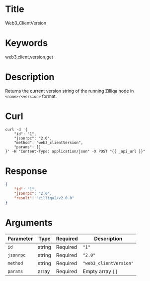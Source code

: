 # Title

Web3_ClientVersion

# Keywords

web3,client,version,get

# Description

Returns the current version string of the running Zilliqa node in `<name>/<version>` format.

# Curl

```shell
curl -d '{
    "id": "1",
    "jsonrpc": "2.0",
    "method": "web3_clientVersion",
    "params": []
}' -H "Content-Type: application/json" -X POST "{{ _api_url }}"
```

# Response

```json
{
    "id": "1",
    "jsonrpc": "2.0",
    "result": "zilliqa2/v2.0.0"
}
```

# Arguments

| Parameter | Type | Required | Description |
|-----------|------|----------|-------------|
| `id` | string | Required | `"1"` |
| `jsonrpc` | string | Required | `"2.0"` |
| `method` | string | Required | `"web3_clientVersion"` |
| `params` | array | Required | Empty array `[]` |
